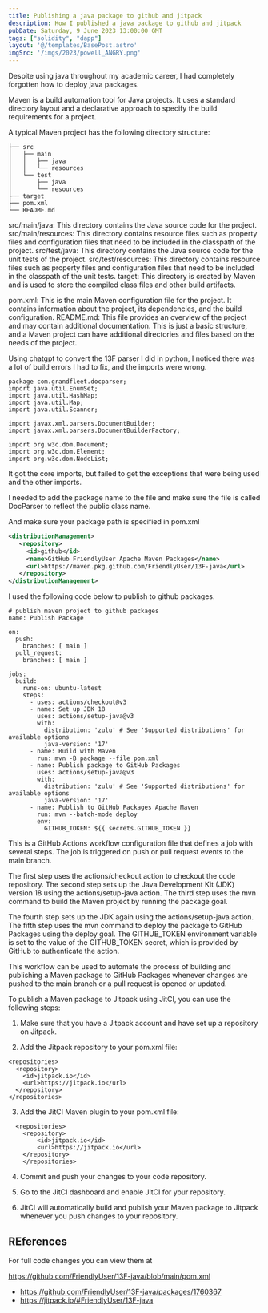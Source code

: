```yaml
---
title: Publishing a java package to github and jitpack
description: How I published a java package to github and jitpack
pubDate: Saturday, 9 June 2023 13:00:00 GMT
tags: ["solidity", "dapp"]
layout: '@/templates/BasePost.astro'
imgSrc: '/imgs/2023/powell_ANGRY.png'
---
```


Despite using java throughout my academic career, I had completely forgotten how to deploy java packages.

Maven is a build automation tool for Java projects. It uses a standard directory layout and a declarative approach to specify the build requirements for a project.

A typical Maven project has the following directory structure:

```
├── src
│   ├── main
│   │   ├── java
│   │   └── resources
│   └── test
│       ├── java
│       └── resources
├── target
├── pom.xml
└── README.md
```
src/main/java: This directory contains the Java source code for the project.
src/main/resources: This directory contains resource files such as property files and configuration files that need to be included in the classpath of the project.
src/test/java: This directory contains the Java source code for the unit tests of the project.
src/test/resources: This directory contains resource files such as property files and configuration files that need to be included in the classpath of the unit tests.
target: This directory is created by Maven and is used to store the compiled class files and other build artifacts.

pom.xml: This is the main Maven configuration file for the project. It contains information about the project, its dependencies, and the build configuration.
README.md: This file provides an overview of the project and may contain additional documentation.
This is just a basic structure, and a Maven project can have additional directories and files based on the needs of the project.


Using chatgpt to convert the 13F parser I did in python, I noticed there was a lot of build errors I had to fix, and the imports were wrong.

```
package com.grandfleet.docparser;
import java.util.EnumSet;
import java.util.HashMap;
import java.util.Map;
import java.util.Scanner;

import javax.xml.parsers.DocumentBuilder;
import javax.xml.parsers.DocumentBuilderFactory;

import org.w3c.dom.Document;
import org.w3c.dom.Element;
import org.w3c.dom.NodeList;
```

It got the core imports, but failed to get the exceptions that were being used and the other imports.

I needed to add the package name to the file and make sure the file is called DocParser to reflect the public class name.

And make sure your package path is specified in pom.xml
```xml
<distributionManagement>
   <repository>
     <id>github</id>
     <name>GitHub FriendlyUser Apache Maven Packages</name>
     <url>https://maven.pkg.github.com/FriendlyUser/13F-java</url>
   </repository>
</distributionManagement>
```

I used the following code below to publish to github packages.

```
# publish maven project to github packages
name: Publish Package

on:
  push:
    branches: [ main ]
  pull_request:
    branches: [ main ]

jobs:
  build:
    runs-on: ubuntu-latest
    steps:
      - uses: actions/checkout@v3
      - name: Set up JDK 18
        uses: actions/setup-java@v3
        with:
          distribution: 'zulu' # See 'Supported distributions' for available options
          java-version: '17'
      - name: Build with Maven
        run: mvn -B package --file pom.xml
      - name: Publish package to GitHub Packages
        uses: actions/setup-java@v3
        with:
          distribution: 'zulu' # See 'Supported distributions' for available options
          java-version: '17'
      - name: Publish to GitHub Packages Apache Maven
        run: mvn --batch-mode deploy
        env:
          GITHUB_TOKEN: ${{ secrets.GITHUB_TOKEN }}
```

This is a GitHub Actions workflow configuration file that defines a job with several steps. The job is triggered on push or pull request events to the main branch.

The first step uses the actions/checkout action to checkout the code repository. The second step sets up the Java Development Kit (JDK) version 18 using the actions/setup-java action. The third step uses the mvn command to build the Maven project by running the package goal.

The fourth step sets up the JDK again using the actions/setup-java action. The fifth step uses the mvn command to deploy the package to GitHub Packages using the deploy goal. The GITHUB_TOKEN environment variable is set to the value of the GITHUB_TOKEN secret, which is provided by GitHub to authenticate the action.

This workflow can be used to automate the process of building and publishing a Maven package to GitHub Packages whenever changes are pushed to the main branch or a pull request is opened or updated.


To publish a Maven package to Jitpack using JitCI, you can use the following steps:


1. Make sure that you have a Jitpack account and have set up a repository on Jitpack.

2. Add the Jitpack repository to your pom.xml file:
```
<repositories>
  <repository>
    <id>jitpack.io</id>
    <url>https://jitpack.io</url>
  </repository>
</repositories>
```

3. Add the JitCI Maven plugin to your pom.xml file:
```
  <repositories>
    <repository>
        <id>jitpack.io</id>
        <url>https://jitpack.io</url>
    </repository>
    </repositories>
```

4. Commit and push your changes to your code repository.

5. Go to the JitCI dashboard and enable JitCI for your repository.

6. JitCI will automatically build and publish your Maven package to Jitpack whenever you push changes to your repository.

## REferences 

For full code changes you can view them at

https://github.com/FriendlyUser/13F-java/blob/main/pom.xml
* https://github.com/FriendlyUser/13F-java/packages/1760367
* https://jitpack.io/#FriendlyUser/13F-java